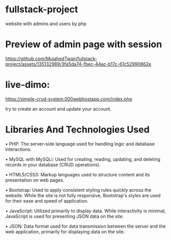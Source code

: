 # fullstack-project
website with admins and users by php
# Preview of admin page with session
https://github.com/MujahedTwair/fullstack-project/assets/135132989/3fa5da74-fbec-44ac-b17c-61c52990862e
# live-dimo:
https://simple-crud-system.000webhostapp.com/index.php

try to create an account and update your account. 

# Libraries And Technologies Used
• PHP: The server-side language used for handling logic and database interactions.

• MySQL with MySQLi: Used for creating, reading, updating, and deleting records in your database (CRUD operations).

• HTML5/CSS3: Markup languages used to structure content and its presentation on web pages.

• Bootstrap: Used to apply consistent styling rules quickly across the website. While the site is not fully responsive, Bootstrap's styles are used for their ease and speed of application.

• JavaScript: Utilized primarily to display data. While interactivity is minimal, JavaScript is used for presenting JSON data on the site.

• JSON: Data format used for data transmission between the server and the web application, primarily for displaying data on the site.
